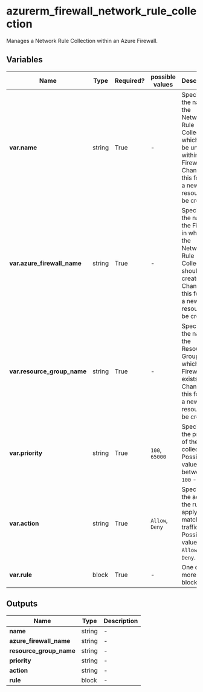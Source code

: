 # azurerm_firewall_network_rule_collection

Manages a Network Rule Collection within an Azure Firewall.

## Variables

| Name | Type | Required? |  possible values |  Description |
| ---- | ---- | --------- |  ----------- | ----------- |
| **var.name** | string | True | -  |  Specifies the name of the Network Rule Collection which must be unique within the Firewall. Changing this forces a new resource to be created. | 
| **var.azure_firewall_name** | string | True | -  |  Specifies the name of the Firewall in which the Network Rule Collection should be created. Changing this forces a new resource to be created. | 
| **var.resource_group_name** | string | True | -  |  Specifies the name of the Resource Group in which the Firewall exists. Changing this forces a new resource to be created. | 
| **var.priority** | string | True | `100`, `65000`  |  Specifies the priority of the rule collection. Possible values are between `100` - `65000`. | 
| **var.action** | string | True | `Allow`, `Deny`  |  Specifies the action the rule will apply to matching traffic. Possible values are `Allow` and `Deny`. | 
| **var.rule** | block | True | -  |  One or more `rule` blocks. | 



## Outputs

| Name | Type | Description |
| ---- | ---- | --------- | 
| **name** | string  | - | 
| **azure_firewall_name** | string  | - | 
| **resource_group_name** | string  | - | 
| **priority** | string  | - | 
| **action** | string  | - | 
| **rule** | block  | - | 
